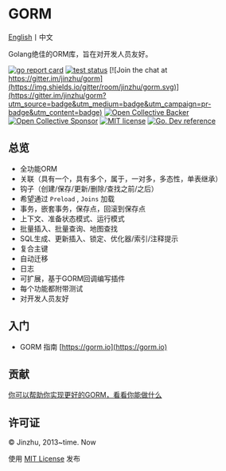 # GORM

[English](README.md)丨中文

Golang绝佳的ORM库，旨在对开发人员友好。

[![go report card](https://goreportcard.com/badge/github.com/go-gorm/gorm "go report card")](https://goreportcard.com/report/github.com/go-gorm/gorm)
[![test status](https://github.com/go-gorm/gorm/workflows/tests/badge.svg?branch=master "test status")](https://github.com/go-gorm/gorm/actions)
[![Join the chat at https://gitter.im/jinzhu/gorm](https://img.shields.io/gitter/room/jinzhu/gorm.svg)](https://gitter.im/jinzhu/gorm?utm_source=badge&utm_medium=badge&utm_campaign=pr-badge&utm_content=badge)
[![Open Collective Backer](https://opencollective.com/gorm/tiers/backer/badge.svg?label=backer&color=brightgreen "Open Collective Backer")](https://opencollective.com/gorm)
[![Open Collective Sponsor](https://opencollective.com/gorm/tiers/sponsor/badge.svg?label=sponsor&color=brightgreen "Open Collective Sponsor")](https://opencollective.com/gorm)
[![MIT license](https://img.shields.io/badge/license-MIT-brightgreen.svg)](https://opensource.org/licenses/MIT)
[![Go. Dev reference](https://img.shields.io/badge/go.dev-reference-blue?logo=go&logoColor=white)](https://pkg.go.dev/gorm.io/gorm?tab=doc)

## 总览

* 全功能ORM
* 关联（具有一个，具有多个，属于，一对多，多态性，单表继承）
* 钩子（创建/保存/更新/删除/查找之前/之后）
* 希望通过 `Preload` , `Joins` 加载
* 事务，嵌套事务，保存点，回滚到保存点
* 上下文、准备状态模式、运行模式
* 批量插入、批量查询、地图查找
* SQL生成、更新插入、锁定、优化器/索引/注释提示
* 复合主键
* 自动迁移
* 日志
* 可扩展，基于GORM回调编写插件
* 每个功能都附带测试
* 对开发人员友好

## 入门

* GORM 指南 [https://gorm.io](https://gorm.io)

## 贡献

[你可以帮助你实现更好的GORM，看看你能做什么](https://gorm.io/contribute.html)

## 许可证

© Jinzhu, 2013~time. Now

使用 [MIT License](https://github.com/go-gorm/gorm/blob/master/License) 发布

